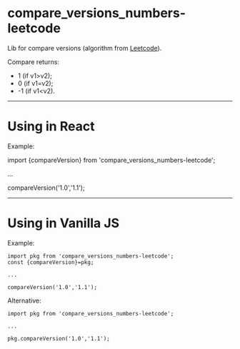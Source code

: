 # compare_versions_numbers-leetcode

Lib for compare versions (algorithm from [Leetcode](https://leetcode.com/problems/compare-version-numbers/description/)).


Compare returns:
- 1 (if v1>v2);
- 0 (if v1=v2);
- -1 (if v1<v2).

---
# Using in React

Example:

import {compareVersion} from 'compare_versions_numbers-leetcode';

...

compareVersion('1.0','1.1');


---
# Using in Vanilla JS

Example:

```
import pkg from 'compare_versions_numbers-leetcode';
const {compareVersion}=pkg;

...

compareVersion('1.0','1.1');
```

Alternative:

```
import pkg from 'compare_versions_numbers-leetcode';

...

pkg.compareVersion('1.0','1.1');
```

